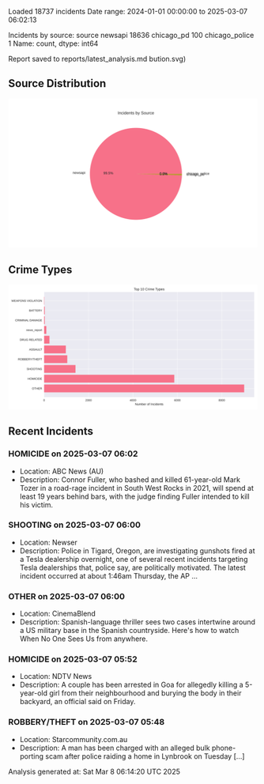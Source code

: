 
Loaded 18737 incidents
Date range: 2024-01-01 00:00:00 to 2025-03-07 06:02:13

Incidents by source:
source
newsapi           18636
chicago_pd          100
chicago_police        1
Name: count, dtype: int64

Report saved to reports/latest_analysis.md
bution.svg)

## Source Distribution
![Source Distribution](images/source_distribution.svg)

## Crime Types
![Crime Types](images/crime_types.svg)

## Recent Incidents

### HOMICIDE on 2025-03-07 06:02
- Location: ABC News (AU)
- Description: Connor Fuller, who bashed and killed 61-year-old Mark Tozer in a road-rage incident in South West Rocks in 2021, will spend at least 19 years behind bars, with the judge finding Fuller intended to kill his victim.


### SHOOTING on 2025-03-07 06:00
- Location: Newser
- Description: Police in Tigard, Oregon, are investigating gunshots fired at a Tesla dealership overnight, one of several recent incidents targeting Tesla dealerships that, police say, are politically motivated. The latest incident occurred at about 1:46am Thursday, the AP …


### OTHER on 2025-03-07 06:00
- Location: CinemaBlend
- Description: Spanish-language thriller sees two cases intertwine around a US military base in the Spanish countryside. Here's how to watch When No One Sees Us from anywhere.


### HOMICIDE on 2025-03-07 05:52
- Location: NDTV News
- Description: A couple has been arrested in Goa for allegedly killing a 5-year-old girl from their neighbourhood and burying the body in their backyard, an official said on Friday.


### ROBBERY/THEFT on 2025-03-07 05:48
- Location: Starcommunity.com.au
- Description: A man has been charged with an alleged bulk phone-porting scam after police raiding a home in Lynbrook on Tuesday […]

Analysis generated at: Sat Mar  8 06:14:20 UTC 2025
